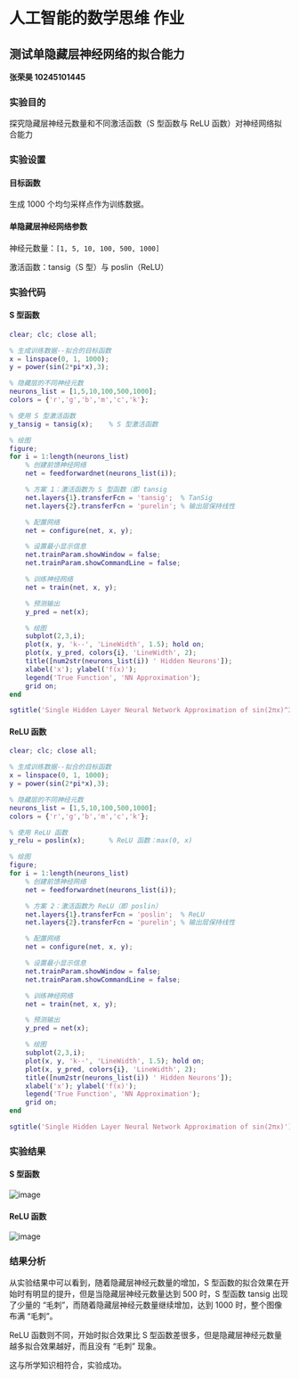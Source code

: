 
# 人工智能的数学思维 作业

## 测试单隐藏层神经网络的拟合能力

**张荣昊 10245101445**

### 实验目的

探究隐藏层神经元数量和不同激活函数（S 型函数与 ReLU 函数）对神经网络拟合能力

### 实验设置

#### 目标函数

生成 1000 个均匀采样点作为训练数据。

#### 单隐藏层神经网络参数

神经元数量：`[1, 5, 10, 100, 500, 1000]`

激活函数：tansig（S 型）与 poslin（ReLU）

### 实验代码

#### S 型函数

```matlab
clear; clc; close all;

% 生成训练数据--拟合的目标函数
x = linspace(0, 1, 1000);
y = power(sin(2*pi*x),3);

% 隐藏层的不同神经元数
neurons_list = [1,5,10,100,500,1000];
colors = {'r','g','b','m','c','k'};

% 使用 S 型激活函数
y_tansig = tansig(x);    % S 型激活函数

% 绘图
figure;
for i = 1:length(neurons_list)
    % 创建前馈神经网络
    net = feedforwardnet(neurons_list(i)); 

    % 方案 1：激活函数为 S 型函数（即 tansig
    net.layers{1}.transferFcn = 'tansig';  % TanSig
    net.layers{2}.transferFcn = 'purelin'; % 输出层保持线性 

    % 配置网络
    net = configure(net, x, y);

    % 设置最小显示信息
    net.trainParam.showWindow = false;
    net.trainParam.showCommandLine = false;

    % 训练神经网络
    net = train(net, x, y);

    % 预测输出
    y_pred = net(x);

    % 绘图
    subplot(2,3,i);
    plot(x, y, 'k--', 'LineWidth', 1.5); hold on;
    plot(x, y_pred, colors{i}, 'LineWidth', 2);
    title([num2str(neurons_list(i)) ' Hidden Neurons']);
    xlabel('x'); ylabel('f(x)');
    legend('True Function', 'NN Approximation');
    grid on;
end

sgtitle('Single Hidden Layer Neural Network Approximation of sin(2πx)^3');
```

#### ReLU 函数

```matlab
clear; clc; close all;

% 生成训练数据--拟合的目标函数
x = linspace(0, 1, 1000);
y = power(sin(2*pi*x),3);

% 隐藏层的不同神经元数
neurons_list = [1,5,10,100,500,1000];
colors = {'r','g','b','m','c','k'};

% 使用 ReLU 函数
y_relu = poslin(x);      % ReLU 函数：max(0, x)

% 绘图
figure;
for i = 1:length(neurons_list)
    % 创建前馈神经网络
    net = feedforwardnet(neurons_list(i)); 

    % 方案 2：激活函数为 ReLU（即 poslin）
    net.layers{1}.transferFcn = 'poslin';  % ReLU
    net.layers{2}.transferFcn = 'purelin'; % 输出层保持线性

    % 配置网络
    net = configure(net, x, y);

    % 设置最小显示信息
    net.trainParam.showWindow = false;
    net.trainParam.showCommandLine = false;

    % 训练神经网络
    net = train(net, x, y);

    % 预测输出
    y_pred = net(x);

    % 绘图
    subplot(2,3,i);
    plot(x, y, 'k--', 'LineWidth', 1.5); hold on;
    plot(x, y_pred, colors{i}, 'LineWidth', 2);
    title([num2str(neurons_list(i)) ' Hidden Neurons']);
    xlabel('x'); ylabel('f(x)');
    legend('True Function', 'NN Approximation');
    grid on;
end

sgtitle('Single Hidden Layer Neural Network Approximation of sin(2πx)');
```

### 实验结果

#### S 型函数

![image](https://github.com/user-attachments/assets/c89573d3-f9b7-40cb-95b7-50393ed64197)

#### ReLU 函数

![image](https://github.com/user-attachments/assets/09f9a94f-5368-4607-b920-db4b7fb8fd61)

### 结果分析

从实验结果中可以看到，随着隐藏层神经元数量的增加，S 型函数的拟合效果在开始时有明显的提升，但是当隐藏层神经元数量达到 500 时，S 型函数 tansig 出现了少量的 “毛刺”，而随着隐藏层神经元数量继续增加，达到 1000 时，整个图像布满 “毛刺”。

ReLU 函数则不同，开始时拟合效果比 S 型函数差很多，但是隐藏层神经元数量越多拟合效果越好，而且没有 “毛刺” 现象。

这与所学知识相符合，实验成功。
```
